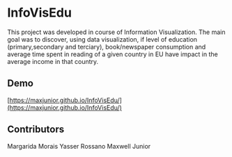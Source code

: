 # InfoVisEdu
This project was developed in course of Information Visualization. The main goal was to discover, using data visualization, if level of education (primary,secondary and terciary), 
book/newspaper consumption and average time spent in reading of a given country in EU have impact in the average income in that country.
## Demo
[https://maxjunior.github.io/InfoVisEdu/](https://maxjunior.github.io/InfoVisEdu/)
## Contributors
Margarida Morais
Yasser Rossano
Maxwell Junior
